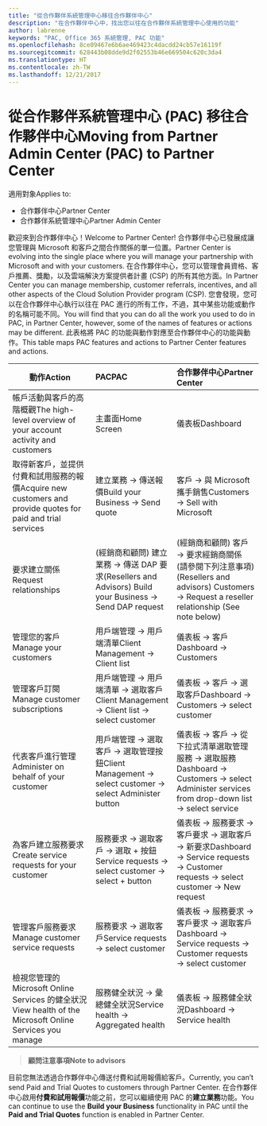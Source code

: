 ```yaml
---
title: "從合作夥伴系統管理中心移往合作夥伴中心"
description: "在合作夥伴中心中，找出您以往在合作夥伴系統管理中心使用的功能"
author: labrenne
keywords: "PAC, Office 365 系統管理, PAC 功能"
ms.openlocfilehash: 8ce09467e6b6ae469423c4dacdd24cb57e16119f
ms.sourcegitcommit: 628443b08dde9d2f02553b46e669504c620c3da4
ms.translationtype: HT
ms.contentlocale: zh-TW
ms.lasthandoff: 12/21/2017
---
```

# <a name="moving-from-partner-admin-center-pac-to-partner-center"></a><span data-ttu-id="f2e79-104">從合作夥伴系統管理中心 (PAC) 移往合作夥伴中心</span><span class="sxs-lookup"><span data-stu-id="f2e79-104">Moving from Partner Admin Center (PAC) to Partner Center</span></span>

<span data-ttu-id="f2e79-105">適用對象</span><span class="sxs-lookup"><span data-stu-id="f2e79-105">Applies to:</span></span>
- <span data-ttu-id="f2e79-106">合作夥伴中心</span><span class="sxs-lookup"><span data-stu-id="f2e79-106">Partner Center</span></span>
- <span data-ttu-id="f2e79-107">合作夥伴系統管理中心</span><span class="sxs-lookup"><span data-stu-id="f2e79-107">Partner Admin Center</span></span>

<span data-ttu-id="f2e79-108">歡迎來到合作夥伴中心！</span><span class="sxs-lookup"><span data-stu-id="f2e79-108">Welcome to Partner Center!</span></span> <span data-ttu-id="f2e79-109">合作夥伴中心已發展成讓您管理與 Microsoft 和客戶之間合作關係的單一位置。</span><span class="sxs-lookup"><span data-stu-id="f2e79-109">Partner Center is evolving into the single place where you will manage your partnership with Microsoft and with your customers.</span></span> <span data-ttu-id="f2e79-110">在合作夥伴中心，您可以管理會員資格、客戶推薦、獎勵，以及雲端解決方案提供者計畫 (CSP) 的所有其他方面。</span><span class="sxs-lookup"><span data-stu-id="f2e79-110">In Partner Center you can manage membership, customer referrals, incentives, and all other aspects of the Cloud Solution Provider program (CSP).</span></span> <span data-ttu-id="f2e79-111">您會發現，您可以在合作夥伴中心執行以往在 PAC 進行的所有工作，不過，其中某些功能或動作的名稱可能不同。</span><span class="sxs-lookup"><span data-stu-id="f2e79-111">You will find that you can do all the work you used to do in PAC, in Partner Center, however, some of the names of features or actions may be different.</span></span> <span data-ttu-id="f2e79-112">此表格將 PAC 的功能與動作對應至合作夥伴中心的功能與動作。</span><span class="sxs-lookup"><span data-stu-id="f2e79-112">This table maps PAC features and actions to Partner Center features and actions.</span></span>


|**<span data-ttu-id="f2e79-113">動作</span><span class="sxs-lookup"><span data-stu-id="f2e79-113">Action</span></span>**   |**<span data-ttu-id="f2e79-114">PAC</span><span class="sxs-lookup"><span data-stu-id="f2e79-114">PAC</span></span>**   |**<span data-ttu-id="f2e79-115">合作夥伴中心</span><span class="sxs-lookup"><span data-stu-id="f2e79-115">Partner Center</span></span>**   |
|--------------|:--------------|:---------------|
|<span data-ttu-id="f2e79-116">帳戶活動與客戶的高階概觀</span><span class="sxs-lookup"><span data-stu-id="f2e79-116">The high-level overview of your account activity and customers</span></span>|<span data-ttu-id="f2e79-117">主畫面</span><span class="sxs-lookup"><span data-stu-id="f2e79-117">Home Screen</span></span>|<span data-ttu-id="f2e79-118">儀表板</span><span class="sxs-lookup"><span data-stu-id="f2e79-118">Dashboard</span></span>|
|<span data-ttu-id="f2e79-119">取得新客戶，並提供付費和試用服務的報價</span><span class="sxs-lookup"><span data-stu-id="f2e79-119">Acquire new customers and provide quotes for paid and trial services</span></span>|<span data-ttu-id="f2e79-120">建立業務 -> 傳送報價</span><span class="sxs-lookup"><span data-stu-id="f2e79-120">Build your Business -> Send quote</span></span>|<span data-ttu-id="f2e79-121">客戶 -> 與 Microsoft 攜手銷售</span><span class="sxs-lookup"><span data-stu-id="f2e79-121">Customers -> Sell with Microsoft</span></span>|
|<span data-ttu-id="f2e79-122">要求建立關係</span><span class="sxs-lookup"><span data-stu-id="f2e79-122">Request relationships</span></span>|<span data-ttu-id="f2e79-123">(經銷商和顧問) 建立業務 -> 傳送 DAP 要求</span><span class="sxs-lookup"><span data-stu-id="f2e79-123">(Resellers and Advisors) Build your Business -> Send DAP request</span></span>|<span data-ttu-id="f2e79-124">(經銷商和顧問) 客戶 -> 要求經銷商關係 (請參閱下列注意事項)</span><span class="sxs-lookup"><span data-stu-id="f2e79-124">(Resellers and advisors) Customers -> Request a reseller relationship (See note below)</span></span>|
|<span data-ttu-id="f2e79-125">管理您的客戶</span><span class="sxs-lookup"><span data-stu-id="f2e79-125">Manage your customers</span></span>|<span data-ttu-id="f2e79-126">用戶端管理 -> 用戶端清單</span><span class="sxs-lookup"><span data-stu-id="f2e79-126">Client Management -> Client list</span></span>|<span data-ttu-id="f2e79-127">儀表板 -> 客戶</span><span class="sxs-lookup"><span data-stu-id="f2e79-127">Dashboard -> Customers</span></span>|
|<span data-ttu-id="f2e79-128">管理客戶訂閱</span><span class="sxs-lookup"><span data-stu-id="f2e79-128">Manage customer subscriptions</span></span>|<span data-ttu-id="f2e79-129">用戶端管理 -> 用戶端清單 -> 選取客戶</span><span class="sxs-lookup"><span data-stu-id="f2e79-129">Client Management -> Client list -> select customer</span></span>|<span data-ttu-id="f2e79-130">儀表板 -> 客戶 -> 選取客戶</span><span class="sxs-lookup"><span data-stu-id="f2e79-130">Dashboard -> Customers -> select customer</span></span>|
|<span data-ttu-id="f2e79-131">代表客戶進行管理</span><span class="sxs-lookup"><span data-stu-id="f2e79-131">Administer on behalf of your customer</span></span>|<span data-ttu-id="f2e79-132">用戶端管理 -> 選取客戶 -> 選取管理按鈕</span><span class="sxs-lookup"><span data-stu-id="f2e79-132">Client Management -> select customer -> select Administer button</span></span>|<span data-ttu-id="f2e79-133">儀表板 -> 客戶 -> 從下拉式清單選取管理服務 -> 選取服務</span><span class="sxs-lookup"><span data-stu-id="f2e79-133">Dashboard -> Customers -> select Administer services from drop-down list -> select service</span></span>|
|<span data-ttu-id="f2e79-134">為客戶建立服務要求</span><span class="sxs-lookup"><span data-stu-id="f2e79-134">Create service requests for your customer</span></span>|<span data-ttu-id="f2e79-135">服務要求 -> 選取客戶 -> 選取 + 按鈕</span><span class="sxs-lookup"><span data-stu-id="f2e79-135">Service requests -> select customer -> select + button</span></span> | <span data-ttu-id="f2e79-136">儀表板 -> 服務要求 -> 客戶要求 -> 選取客戶 -> 新要求</span><span class="sxs-lookup"><span data-stu-id="f2e79-136">Dashboard -> Service requests -> Customer requests -> select customer -> New request</span></span>|
|<span data-ttu-id="f2e79-137">管理客戶服務要求</span><span class="sxs-lookup"><span data-stu-id="f2e79-137">Manage customer service requests</span></span>| <span data-ttu-id="f2e79-138">服務要求 -> 選取客戶</span><span class="sxs-lookup"><span data-stu-id="f2e79-138">Service requests -> select customer</span></span>|<span data-ttu-id="f2e79-139">儀表板 -> 服務要求 -> 客戶要求 -> 選取客戶</span><span class="sxs-lookup"><span data-stu-id="f2e79-139">Dashboard -> Service requests -> Customer requests -> select customer</span></span>|
|<span data-ttu-id="f2e79-140">檢視您管理的 Microsoft Online Services 的健全狀況</span><span class="sxs-lookup"><span data-stu-id="f2e79-140">View health of the Microsoft Online Services you manage</span></span>|<span data-ttu-id="f2e79-141">服務健全狀況 -> 彙總健全狀況</span><span class="sxs-lookup"><span data-stu-id="f2e79-141">Service health -> Aggregated health</span></span>|<span data-ttu-id="f2e79-142">儀表板 -> 服務健全狀況</span><span class="sxs-lookup"><span data-stu-id="f2e79-142">Dashboard -> Service health</span></span>|

>**<span data-ttu-id="f2e79-143">顧問注意事項</span><span class="sxs-lookup"><span data-stu-id="f2e79-143">Note to advisors</span></span>**<br> 

<span data-ttu-id="f2e79-144">目前您無法透過合作夥伴中心傳送付費和試用報價給客戶。</span><span class="sxs-lookup"><span data-stu-id="f2e79-144">Currently, you can’t send Paid and Trial Quotes to customers through Partner Center.</span></span>  <span data-ttu-id="f2e79-145">在合作夥伴中心啟用**付費和試用報價**功能之前，您可以繼續使用 PAC 的**建立業務**功能。</span><span class="sxs-lookup"><span data-stu-id="f2e79-145">You can continue to use the **Build your Business** functionality in PAC until the **Paid and Trial Quotes** function is enabled in Partner Center.</span></span>